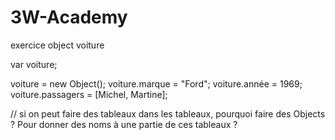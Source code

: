 # 3W-Academy

exercice object voiture

var voiture;

voiture = new Object();
voiture.marque = "Ford";
voiture.année = 1969;
voiture.passagers = [Michel, Martine];


// si on peut faire des tableaux dans les tableaux, pourquoi faire des Objects ? Pour donner des noms à une partie de ces tableaux ?


